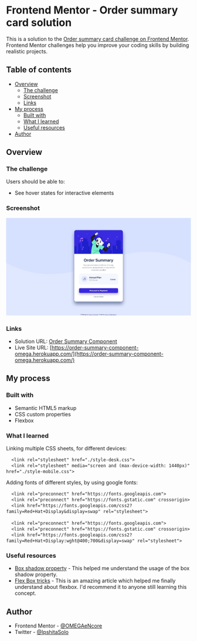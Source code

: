 # Frontend Mentor - Order summary card solution

This is a solution to the [Order summary card challenge on Frontend Mentor](https://www.frontendmentor.io/challenges/order-summary-component-QlPmajDUj). Frontend Mentor challenges help you improve your coding skills by building realistic projects. 

## Table of contents

- [Overview](#overview)
  - [The challenge](#the-challenge)
  - [Screenshot](#screenshot)
  - [Links](#links)
- [My process](#my-process)
  - [Built with](#built-with)
  - [What I learned](#what-i-learned)
  - [Useful resources](#useful-resources)
- [Author](#author)


## Overview

### The challenge

Users should be able to:

- See hover states for interactive elements

### Screenshot

[<img src="./screenshot.jpg" />](./screenshot.jpg)

### Links

- Solution URL: [Order Summary Component](https://www.frontendmentor.io/solutions/responsive-order-summary-component-using-only-html-and-css-qr5daG9xH)
- Live Site URL: [https://order-summary-component-omega.herokuapp.com/](https://order-summary-component-omega.herokuapp.com/)

## My process

### Built with

- Semantic HTML5 markup
- CSS custom properties
- Flexbox

### What I learned

Linking multiple CSS sheets, for different devices:

```
  <link rel="stylesheet" href="./style-desk.css">
  <link rel="stylesheet" media="screen and (max-device-width: 1440px)" href="./style-mobile.css">
```

Adding fonts of different styles, by using google fonts:

```
  <link rel="preconnect" href="https://fonts.googleapis.com">
  <link rel="preconnect" href="https://fonts.gstatic.com" crossorigin>
  <link href="https://fonts.googleapis.com/css2?family=Red+Hat+Display&display=swap" rel="stylesheet">  

  <link rel="preconnect" href="https://fonts.googleapis.com">
  <link rel="preconnect" href="https://fonts.gstatic.com" crossorigin>
  <link href="https://fonts.googleapis.com/css2?family=Red+Hat+Display:wght@400;700&display=swap" rel="stylesheet">
```

### Useful resources

- [Box shadow property](https://www.freecodecamp.org/news/css-box-shadow-property-with-examples/) - This helped me understand the usage of the box shadow property.
- [Flex Box tricks](https://css-tricks.com/snippets/css/a-guide-to-flexbox/) - This is an amazing article which helped me finally understand about flexbox. I'd recommend it to anyone still learning this concept.


## Author

- Frontend Mentor - [@OMEGAeNcore](https://www.frontendmentor.io/profile/OMEGAeNcore)
- Twitter - [@IpshitaSolo](https://www.twitter.com/IpshitaSolo)

